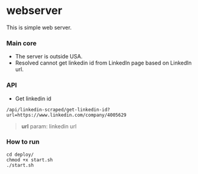 # webserver
This is simple web server.

### Main core
* The server is outside USA.
* Resolved cannot get linkedin id from LinkedIn page based on LinkedIn url.

### API
* Get linkedin id
```
/api/linkedin-scraped/get-linkedin-id?url=https://www.linkedin.com/company/4005629
```
> **url** param: linkedin url

### How to run
```
cd deploy/
chmod +x start.sh
./start.sh
```
